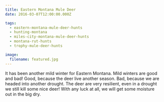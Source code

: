 ```yaml
---
title: Eastern Montana Mule Deer
date: 2016-03-07T12:00:00.000Z

tags:
  - eastern-montana-mule-deer-hunts
  - hunting-montana
  - miles-city-montana-mule-deer-hunts
  - montana-rut-hunts
  - trophy-mule-deer-hunts

image:
  filename: featured.jpg
---
```


It has been another mild winter for Eastern Montana. Mild winters are good and bad! Good, because the deer live another season. Bad, because we are headed into another drought. The deer are very resilient, even in a drought we still kill some nice deer! With any luck at all, we will get some moisture out in the big dry.
